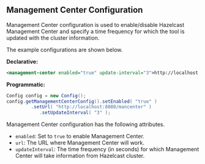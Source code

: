 ## Management Center Configuration

Management Center configuration is used to enable/disable Hazelcast Management Center and specify a time frequency for which the tool is updated with the cluster information. 

The example configurations are shown below.

**Declarative:**

```xml
<management-center enabled="true" update-interval="3">http://localhost:8080/mancenter</management-center>
```

**Programmatic:**

```java
Config config = new Config();
config.getManagementCenterConfig().setEnabled( "true" )
         .setUrl( "http://localhost:8080/mancenter" )
            .setUpdateInterval( "3" );
```

Management Center configuration has the following attributes.

- `enabled`: Set to `true` to enable Management Center.
- `url`: The URL where Management Center will work.
- `updateInterval`: The time frequency (in seconds) for which Management Center will take information from Hazelcast cluster.
